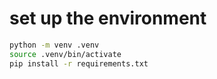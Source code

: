 # set up the environment

```sh
python -m venv .venv
source .venv/bin/activate
pip install -r requirements.txt
```